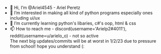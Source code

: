 - 👋 Hi, I’m @Ariel4545 - Ariel Peretz
- 👀 I’m interested in making all kind of python programs especially ones including ui/ux
- 🌱 I’m currently learning python's libaries, c#'s oop, html & css
- 📫 How to reach me - discord(username='Arielp2#4011'), reddit(username=u/arielo_o) - not so active  
The next big updates/commits will be at worst in 1/2/23 due to pressure from school! hope you understand (:
<!---
Ariel4545/Ariel4545 is a ✨ special ✨ repository because its `README.md` (this file) appears on your GitHub profile.
You can click the Preview link to take a look at your changes.
--->

